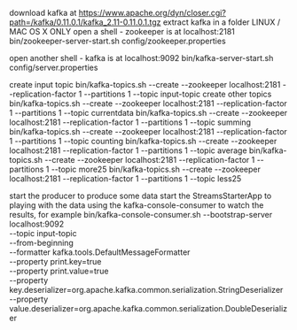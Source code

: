 download kafka at  https://www.apache.org/dyn/closer.cgi?path=/kafka/0.11.0.1/kafka_2.11-0.11.0.1.tgz
extract kafka in a folder
LINUX / MAC OS X ONLY
open a shell - zookeeper is at localhost:2181
bin/zookeeper-server-start.sh config/zookeeper.properties

open another shell - kafka is at localhost:9092
bin/kafka-server-start.sh config/server.properties

create input topic
bin/kafka-topics.sh --create --zookeeper localhost:2181 --replication-factor 1 --partitions 1 --topic input-topic
create other topics
bin/kafka-topics.sh --create --zookeeper localhost:2181 --replication-factor 1 --partitions 1 --topic currentdata
bin/kafka-topics.sh --create --zookeeper localhost:2181 --replication-factor 1 --partitions 1 --topic summing
bin/kafka-topics.sh --create --zookeeper localhost:2181 --replication-factor 1 --partitions 1 --topic counting
bin/kafka-topics.sh --create --zookeeper localhost:2181 --replication-factor 1 --partitions 1 --topic average
bin/kafka-topics.sh --create --zookeeper localhost:2181 --replication-factor 1 --partitions 1 --topic more25
bin/kafka-topics.sh --create --zookeeper localhost:2181 --replication-factor 1 --partitions 1 --topic less25

start the producer to produce some data
start the StreamsStarterApp to playing with the data 
 using the kafka-console-consumer to watch the results, for example 
bin/kafka-console-consumer.sh --bootstrap-server localhost:9092 \
    --topic input-topic \
    --from-beginning \
    --formatter kafka.tools.DefaultMessageFormatter \
    --property print.key=true \
    --property print.value=true \
    --property key.deserializer=org.apache.kafka.common.serialization.StringDeserializer \
    --property value.deserializer=org.apache.kafka.common.serialization.DoubleDeserializer

